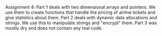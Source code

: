 Assignment 4:
Part 1 deals with two dimensional arrays and pointers. We use them to create functions that handle the pricing of airline tickets and give statistics about them.
Part 2 deals with dynamic data allocations and strings. We use this to manipulate strings and "encrypt" them.
Part 3 was mostly dry and does not contain any real code.

